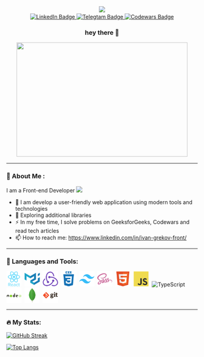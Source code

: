 <div id="header" align="center">
  <img src="https://media.giphy.com/media/v1.Y2lkPTc5MGI3NjExMTcyNjdiZTVkZjJmYmI2NDM1OGZlODVhN2IzNmMwMzVjNDdkODkzMCZjdD1z/M9gbBd9nbDrOTu1Mqx/giphy.gif" width="100"/>
  <div id="badges">
  <a href="https://www.linkedin.com/in/ivan-grekov-front/" target='_blank'>
    <img src="https://img.icons8.com/color/48/null/linkedin.png" alt="LinkedIn Badge"/>
  </a>
  <a href="https://t.me/ivan_grekovv" target='_blank'>
    <img src="https://img.icons8.com/color/48/null/telegram-app--v1.png" alt="Telegtam Badge"/>
  </a>
  <a href="https://www.codewars.com/users/rsschool_b32f3f09118c091c" target='_blank'>
    <img src="https://img.icons8.com/fluency/48/null/codewars.png" alt="Codewars Badge"/>
  </a>
</div>
<h3>hey there 👋</h3>
  <div align="center">
  <img src="https://media.giphy.com/media/v1.Y2lkPTc5MGI3NjExNGFiMDRjZGE0YTUzZDBhMDQ1MzBiZWZmNjA0ZDZhYjUxMTVhZmVlMiZjdD1n/dWesBcTLavkZuG35MI/giphy.gif" width="450" height="300"/>
  </div>
</div>

---

### :man: About Me :
I am a Front-end Developer <img src="https://media.giphy.com/media/WUlplcMpOCEmTGBtBW/giphy.gif" width="30">
- 🔭 I am develop a user-friendly web application using modern tools and technologies
- 🌱 Exploring additional libraries
- ⚡ In my free time, I solve problems on GeeksforGeeks, Codewars and read tech articles
- 📫 How to reach me: https://www.linkedin.com/in/ivan-grekov-front/

---
### 🔨 Languages and Tools:
<div>
  <img src="https://github.com/devicons/devicon/blob/master/icons/react/react-original-wordmark.svg" title="React" alt="React" width="40" height="40"/>&nbsp;
  <img src="https://github.com/devicons/devicon/blob/master/icons/materialui/materialui-original.svg" title="Material UI" alt="Material UI" width="40" height="40"/>&nbsp;
  <img src="https://github.com/devicons/devicon/blob/master/icons/redux/redux-original.svg" title="Redux" alt="Redux " width="40" height="40"/>&nbsp;
  <img src="https://github.com/devicons/devicon/blob/master/icons/css3/css3-plain-wordmark.svg"  title="CSS3" alt="CSS" width="40" height="40"/>&nbsp;
  <img src="https://raw.githubusercontent.com/devicons/devicon/1119b9f84c0290e0f0b38982099a2bd027a48bf1/icons/tailwindcss/tailwindcss-plain.svg"  title="Tailwind" alt="Tailwind" width="40" height="40"/>&nbsp;
  <img src="https://raw.githubusercontent.com/devicons/devicon/1119b9f84c0290e0f0b38982099a2bd027a48bf1/icons/sass/sass-original.svg"  title="Sass" alt="Sass" width="40" height="40"/>&nbsp;
  <img src="https://github.com/devicons/devicon/blob/master/icons/html5/html5-original.svg" title="HTML5" alt="HTML" width="40" height="40"/>&nbsp;
  <img src="https://github.com/devicons/devicon/blob/master/icons/javascript/javascript-original.svg" title="JavaScript" alt="JavaScript" width="40" height="40"/>&nbsp;
  <img src="https://raw.githubusercontent.com/ivan-grekov/devicon/1119b9f84c0290e0f0b38982099a2bd027a48bf1/icons/typescript/typescript-original.svg" title="TypeScript" alt="TypeScript" width="40" height="40"/>&nbsp;
  <img src="https://github.com/devicons/devicon/blob/master/icons/nodejs/nodejs-original-wordmark.svg" title="NodeJS" alt="NodeJS" width="40" height="40"/>&nbsp;
  <img src="https://raw.githubusercontent.com/devicons/devicon/1119b9f84c0290e0f0b38982099a2bd027a48bf1/icons/mongodb/mongodb-original.svg" title="MongoDB" alt="MongoDB" width="40" height="40"/>&nbsp;
  <img src="https://github.com/devicons/devicon/blob/master/icons/git/git-original-wordmark.svg" title="Git" **alt="Git" width="40" height="40"/>
</div>



---

### 🔥 My Stats:
[![GitHub Streak](http://github-readme-streak-stats.herokuapp.com?user=ivan-grekov&theme=transparent&hide_border=true&mode=weekly)](https://git.io/streak-stats)

[![Top Langs](https://github-readme-stats.vercel.app/api/top-langs/?username=ivan-grekov&layout=compact&theme=transparent)](https://github.com/anuraghazra/github-readme-stats)



<!--
**ivan-grekov/ivan-grekov** is a ✨ _special_ ✨ repository because its `README.md` (this file) appears on your GitHub profile.

Here are some ideas to get you started:

- 🔭 I’m currently working on ...
- 🌱 I’m currently learning ...
- 👯 I’m looking to collaborate on ...
- 🤔 I’m looking for help with ...
- 💬 Ask me about ...
- 📫 How to reach me: ...
- 😄 Pronouns: ...
- ⚡ Fun fact: ...
-->
